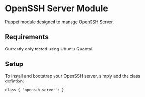 # OpenSSH Server Module

Puppet module designed to manage OpenSSH Server.

## Requirements

Currently only tested using Ubuntu Quantal.

## Setup

To install and bootstrap your OpenSSH server, simply add the class defintion:

    class { 'openssh_server': }